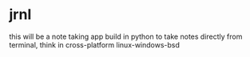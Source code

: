 # jrnl
this will be a  note taking app build in python to take notes directly from terminal, think in cross-platform linux-windows-bsd
